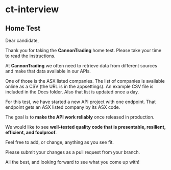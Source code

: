 # ct-interview #

## Home Test ##

Dear candidate,

Thank you for taking the **CannonTrading** home test. Please take your time to read the instructions.

At **CannonTrading** we often need to retrieve data from different sources and make that data available in our APIs.

One of those is the ASX listed companies. The list of companies is available online as a CSV (the URL is in the appsettings). An example CSV file is included in the Docs folder. Also that list is updated once a day.

For this test, we have started a new API project with one endpoint. That endpoint gets an ASX listed company by its ASX code.

The goal is to **make the API work reliably** once released in production.

We would like to see **well-tested quality code that is presentable, resilient, efficient, and foolproof**.

Feel free to add, or change, anything as you see fit.

Please submit your changes as a pull request from your branch.

All the best, and looking forward to see what you come up with!
